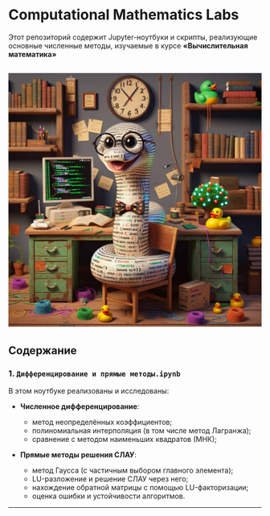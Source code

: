 # Computational Mathematics Labs

Этот репозиторий содержит Jupyter-ноутбуки и скрипты, реализующие основные численные методы, изучаемые в курсе **«Вычислительная математика»**

![alt text](images/funny-python-puns.jpg)
---

## Содержание

### 1. `Дифференцирование и прямые методы.ipynb`
В этом ноутбуке реализованы и исследованы:
- **Численное дифференцирование**:  
  - метод неопределённых коэффициентов;  
  - полиномиальная интерполяция (в том числе метод Лагранжа);  
  - сравнение с методом наименьших квадратов (МНК);  

- **Прямые методы решения СЛАУ**:  
  - метод Гаусса (с частичным выбором главного элемента);  
  - LU-разложение и решение СЛАУ через него;  
  - нахождение обратной матрицы с помощью LU-факторизации;  
  - оценка ошибки и устойчивости алгоритмов.

---